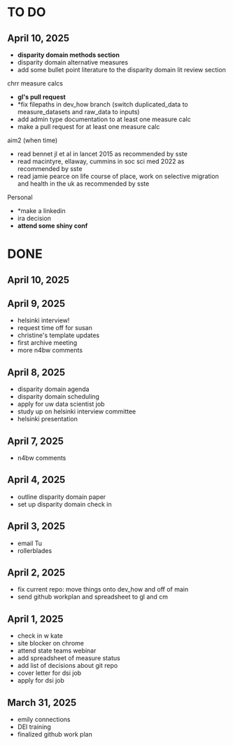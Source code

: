 # TO DO 

## April 10, 2025
- **disparity domain methods section**
- disparity domain alternative measures 
- add some bullet point literature to the disparity domain lit review section

chrr measure calcs
- **gl's pull request**
- *fix filepaths in dev_how branch (switch duplicated_data to measure_datasets and raw_data to inputs)
- add admin type documentation to at least one measure calc
- make a pull request for at least one measure calc 

aim2 (when time)
- read bennet jl et al in lancet 2015 as recommended by sste
- read macintyre, ellaway, cummins in soc sci med 2022 as recommended by sste
- read jamie pearce on life course of place, work on selective migration and health in the uk as recommended by sste

Personal 
- *make a linkedin
- ira decision
- **attend some shiny conf** 


# DONE 
## April 10, 2025 

## April 9, 2025
- helsinki interview!
- request time off for susan
- christine's template updates
- first archive meeting
- more n4bw comments 

## April 8, 2025
- disparity domain agenda
- disparity domain scheduling
- apply for uw data scientist job 
- study up on helsinki interview committee
- helsinki presentation


## April 7, 2025 
- n4bw comments 

## April 4, 2025
- outline disparity domain paper
- set up disparity domain check in
  
## April 3, 2025
- email Tu
- rollerblades 

## April 2, 2025
- fix current repo: move things onto dev_how and off of main  
- send github workplan and spreadsheet to gl and cm

## April 1, 2025 
- check in w kate
- site blocker on chrome
- attend state teams webinar 
- add spreadsheet of measure status
- add list of decisions about git repo
- cover letter for dsi job 
- apply for dsi job 

## March 31, 2025 
- emily connections
- DEI training 
- finalized github work plan 
